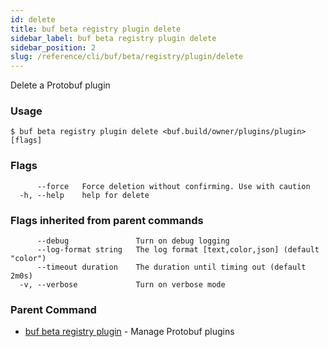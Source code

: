 ```yaml
---
id: delete
title: buf beta registry plugin delete
sidebar_label: buf beta registry plugin delete
sidebar_position: 2
slug: /reference/cli/buf/beta/registry/plugin/delete
---
```

Delete a Protobuf plugin

### Usage
```terminal
$ buf beta registry plugin delete <buf.build/owner/plugins/plugin> [flags]
```

### Flags

```
      --force   Force deletion without confirming. Use with caution
  -h, --help    help for delete
```

### Flags inherited from parent commands

```
      --debug               Turn on debug logging
      --log-format string   The log format [text,color,json] (default "color")
      --timeout duration    The duration until timing out (default 2m0s)
  -v, --verbose             Turn on verbose mode
```

### Parent Command

* [buf beta registry plugin](../plugin)	 - Manage Protobuf plugins
